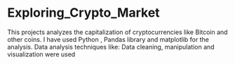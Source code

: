 # Exploring_Crypto_Market

This projects analyzes the capitalization of cryptocurrencies like Bitcoin and other coins. I have used Python , Pandas library and matplotlib for the analysis.
Data analysis techniques like: Data cleaning, manipulation and visualization were used

